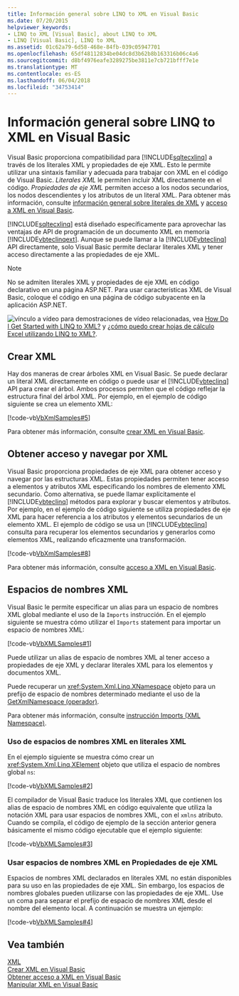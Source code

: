 ```yaml
---
title: Información general sobre LINQ to XML en Visual Basic
ms.date: 07/20/2015
helpviewer_keywords:
- LINQ to XML [Visual Basic], about LINQ to XML
- LINQ [Visual Basic], LINQ to XML
ms.assetid: 01c62a79-6d58-468e-84fb-039c05947701
ms.openlocfilehash: 65df48112834be04dc8d3b62b8b163316b06c4a6
ms.sourcegitcommit: d8bf4976eafe3289275be3811e7cb721bfff7e1e
ms.translationtype: MT
ms.contentlocale: es-ES
ms.lasthandoff: 06/04/2018
ms.locfileid: "34753414"
---
```

# <a name="overview-of-linq-to-xml-in-visual-basic"></a>Información general sobre LINQ to XML en Visual Basic
Visual Basic proporciona compatibilidad para [!INCLUDE[sqltecxlinq](~/includes/sqltecxlinq-md.md)] a través de los literales XML y propiedades de eje XML. Esto le permite utilizar una sintaxis familiar y adecuada para trabajar con XML en el código de Visual Basic. *Literales XML* le permiten incluir XML directamente en el código. *Propiedades de eje XML* permiten acceso a los nodos secundarios, los nodos descendientes y los atributos de un literal XML. Para obtener más información, consulte [información general sobre literales de XML](../../../../visual-basic/programming-guide/language-features/xml/xml-literals-overview.md) y [acceso a XML en Visual Basic](../../../../visual-basic/programming-guide/language-features/xml/accessing-xml.md).  
  
 [!INCLUDE[sqltecxlinq](~/includes/sqltecxlinq-md.md)] está diseñado específicamente para aprovechar las ventajas de API de programación de un documento XML en memoria [!INCLUDE[vbteclinqext](~/includes/vbteclinqext-md.md)]. Aunque se puede llamar a la [!INCLUDE[vbteclinq](~/includes/vbteclinq-md.md)] API directamente, solo Visual Basic permite declarar literales XML y tener acceso directamente a las propiedades de eje XML.  
  
> [!NOTE]
>  No se admiten literales XML y propiedades de eje XML en código declarativo en una página ASP.NET. Para usar características XML de Visual Basic, coloque el código en una página de código subyacente en la aplicación ASP.NET.  
  
 ![vínculo a vídeo](../../../../visual-basic/programming-guide/language-features/xml/media/playvideo.gif "PlayVideo") para demostraciones de vídeo relacionadas, vea [How Do I Get Started with LINQ to XML?](/aspnet/web-forms/videos/data-access/linq-videos-from-the-vb-team/how-do-i-get-started-with-linq-to-xml) y [¿cómo puedo crear hojas de cálculo Excel utilizando LINQ to XML?](/aspnet/web-forms/videos/data-access/linq-videos-from-the-vb-team/how-do-i-create-excel-spreadsheets-using-linq-to-xml).  
  
## <a name="creating-xml"></a>Crear XML  
 Hay dos maneras de crear árboles XML en Visual Basic. Se puede declarar un literal XML directamente en código o puede usar el [!INCLUDE[vbteclinq](~/includes/vbteclinq-md.md)] API para crear el árbol. Ambos procesos permiten que el código reflejar la estructura final del árbol XML. Por ejemplo, en el ejemplo de código siguiente se crea un elemento XML:  
  
 [!code-vb[VbXmlSamples#5](../../../../visual-basic/language-reference/operators/codesnippet/VisualBasic/overview-of-linq-to-xml_1.vb)]  
  
 Para obtener más información, consulte [crear XML en Visual Basic](../../../../visual-basic/programming-guide/language-features/xml/creating-xml.md).  
  
## <a name="accessing-and-navigating-xml"></a>Obtener acceso y navegar por XML  
 Visual Basic proporciona propiedades de eje XML para obtener acceso y navegar por las estructuras XML. Estas propiedades permiten tener acceso a elementos y atributos XML especificando los nombres de elemento XML secundario. Como alternativa, se puede llamar explícitamente el [!INCLUDE[vbteclinq](~/includes/vbteclinq-md.md)] métodos para explorar y buscar elementos y atributos. Por ejemplo, en el ejemplo de código siguiente se utiliza propiedades de eje XML para hacer referencia a los atributos y elementos secundarios de un elemento XML. El ejemplo de código se usa un [!INCLUDE[vbteclinq](~/includes/vbteclinq-md.md)] consulta para recuperar los elementos secundarios y generarlos como elementos XML, realizando eficazmente una transformación.  
  
 [!code-vb[VbXmlSamples#8](../../../../visual-basic/language-reference/operators/codesnippet/VisualBasic/overview-of-linq-to-xml_2.vb)]  
  
 Para obtener más información, consulte [acceso a XML en Visual Basic](../../../../visual-basic/programming-guide/language-features/xml/accessing-xml.md).  
  
## <a name="xml-namespaces"></a>Espacios de nombres XML  
 Visual Basic le permite especificar un alias para un espacio de nombres XML global mediante el uso de la `Imports` instrucción. En el ejemplo siguiente se muestra cómo utilizar el `Imports` statement para importar un espacio de nombres XML:  
  
 [!code-vb[VbXMLSamples#1](../../../../visual-basic/language-reference/operators/codesnippet/VisualBasic/overview-of-linq-to-xml_3.vb)]  
  
 Puede utilizar un alias de espacio de nombres XML al tener acceso a propiedades de eje XML y declarar literales XML para los elementos y documentos XML.  
  
 Puede recuperar un <xref:System.Xml.Linq.XNamespace> objeto para un prefijo de espacio de nombres determinado mediante el uso de la [GetXmlNamespace (operador)](../../../../visual-basic/language-reference/operators/getxmlnamespace-operator.md).  
  
 Para obtener más información, consulte [instrucción Imports (XML Namespace)](../../../../visual-basic/language-reference/statements/imports-statement-xml-namespace.md).  
  
### <a name="using-xml-namespaces-in-xml-literals"></a>Uso de espacios de nombres XML en literales XML  
 En el ejemplo siguiente se muestra cómo crear un <xref:System.Xml.Linq.XElement> objeto que utiliza el espacio de nombres global `ns`:  
  
 [!code-vb[VbXMLSamples#2](../../../../visual-basic/language-reference/operators/codesnippet/VisualBasic/overview-of-linq-to-xml_4.vb)]  
  
 El compilador de Visual Basic traduce los literales XML que contienen los alias de espacio de nombres XML en código equivalente que utiliza la notación XML para usar espacios de nombres XML, con el `xmlns` atributo. Cuando se compila, el código de ejemplo de la sección anterior genera básicamente el mismo código ejecutable que el ejemplo siguiente:  
  
 [!code-vb[VbXMLSamples#3](../../../../visual-basic/language-reference/operators/codesnippet/VisualBasic/overview-of-linq-to-xml_5.vb)]  
  
### <a name="using-xml-namespaces-in-xml-axis-properties"></a>Usar espacios de nombres XML en Propiedades de eje XML  
 Espacios de nombres XML declarados en literales XML no están disponibles para su uso en las propiedades de eje XML. Sin embargo, los espacios de nombres globales pueden utilizarse con las propiedades de eje XML. Use un coma para separar el prefijo de espacio de nombres XML desde el nombre del elemento local. A continuación se muestra un ejemplo:  
  
 [!code-vb[VbXMLSamples#4](../../../../visual-basic/language-reference/operators/codesnippet/VisualBasic/overview-of-linq-to-xml_6.vb)]  
  
## <a name="see-also"></a>Vea también  
 [XML](../../../../visual-basic/programming-guide/language-features/xml/index.md)  
 [Crear XML en Visual Basic](../../../../visual-basic/programming-guide/language-features/xml/creating-xml.md)  
 [Obtener acceso a XML en Visual Basic](../../../../visual-basic/programming-guide/language-features/xml/accessing-xml.md)  
 [Manipular XML en Visual Basic](../../../../visual-basic/programming-guide/language-features/xml/manipulating-xml.md)
